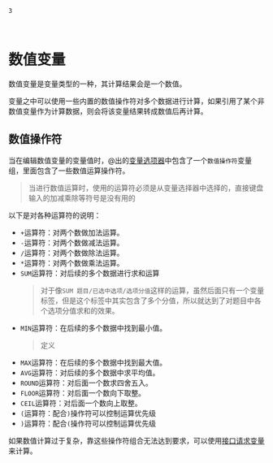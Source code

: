 ```index
3
```
```tag

```
```summary

```
# 数值变量

数值变量是变量类型的一种，其计算结果会是一个数值。

变量之中可以使用一些内置的数值操作符对多个数据进行计算，如果引用了某个非数值变量作为计算数据，则会将该变量结果转成数值后再计算。

## 数值操作符
当在编辑数值变量的变量值时，@出的[变量选项器](./usage.md#变量选择器)中包含了一个`数值操作符`变量组，里面包含了一些数值运算操作符。

> 当进行数值运算时，使用的运算符必须是从变量选择器中选择的，直接键盘输入的加减乘除等符号是没有用的

以下是对各种运算符的说明：

+ `+`运算符：对两个数做加法运算。
+ `-`运算符：对两个数做减法运算。
+ `/`运算符：对两个数做除法运算。
+ `*`运算符：对两个数做乘法运算。
+ `SUM`运算符：对后续的多个数据进行求和运算
    > 对于像`SUM 题目/已选中选项/选项分值`这样的运算，虽然后面只有一个变量标签，但是这个标签中其实包含了多个分值，所以就达到了对题目中各个选项分值求和的效果。
+ `MIN`运算符：在后续的多个数据中找到最小值。
    > 定义
+ `MAX`运算符：在后续的多个数据中找到最大值。
+ `AVG`运算符：对后续的多个数据中求平均值。
+ `ROUND`运算符：对后面一个数求四舍五入。
+ `FLOOR`运算符：对后面一个数向下取整。
+ `CEIL`运算符：对后面一个数向上取整。
+ `(`运算符：配合`)`操作符可以控制运算优先级
+ `)`运算符：配合`(`操作符可以控制运算优先级

如果数值计算过于复杂，靠这些操作符组合无法达到要求，可以使用[接口请求变量](./request-type.md)来计算。



